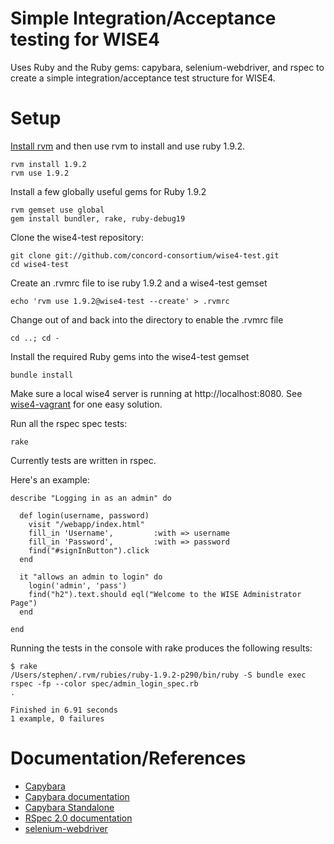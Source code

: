 Simple Integration/Acceptance testing for WISE4
========

Uses Ruby and the Ruby gems: capybara, selenium-webdriver, and rspec to create a simple integration/acceptance test structure for WISE4.

Setup
========

[Install rvm](http://beginrescueend.com/rvm/install/) and then use rvm to install and use ruby 1.9.2.

    rvm install 1.9.2
    rvm use 1.9.2

Install a few globally useful gems for Ruby 1.9.2

    rvm gemset use global
    gem install bundler, rake, ruby-debug19

Clone the wise4-test repository:

    git clone git://github.com/concord-consortium/wise4-test.git
    cd wise4-test

Create an .rvmrc file to ise ruby 1.9.2 and a wise4-test gemset

    echo 'rvm use 1.9.2@wise4-test --create' > .rvmrc

Change out of and back into the directory to enable the .rvmrc file

    cd ..; cd -

Install the required Ruby gems into the wise4-test gemset

    bundle install

Make sure a local wise4 server is running at http://localhost:8080. See [wise4-vagrant](https://github.com/concord-consortium/wise4-vagrant) for one easy solution.

Run all the rspec spec tests:

    rake

Currently tests are written in rspec. 

Here's an example:

    describe "Logging in as an admin" do

      def login(username, password)
        visit "/webapp/index.html"
        fill_in 'Username',         :with => username
        fill_in 'Password',         :with => password
        find("#signInButton").click
      end

      it "allows an admin to login" do
        login('admin', 'pass')
        find("h2").text.should eql("Welcome to the WISE Administrator Page")
      end

    end

Running the tests in the console with rake produces the following results:

    $ rake
    /Users/stephen/.rvm/rubies/ruby-1.9.2-p290/bin/ruby -S bundle exec rspec -fp --color spec/admin_login_spec.rb
    .

    Finished in 6.91 seconds
    1 example, 0 failures

Documentation/References
========

* [Capybara](https://github.com/jnicklas/capybara)
* [Capybara documentation](http://rubydoc.info/github/jnicklas/capybara/master/file/README.rdoc)
* [Capybara Standalone](https://github.com/atmos/capybara-standalone)
* [RSpec 2.0 documentation](http://relishapp.com/rspec)
* [selenium-webdriver](https://rubygems.org/gems/selenium-webdriver)
